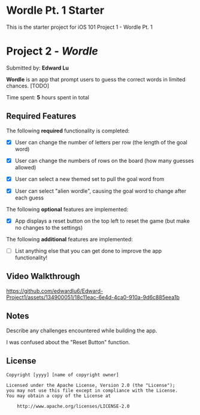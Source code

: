 # Wordle Pt. 1 Starter

This is the starter project for iOS 101 Project 1 - Wordle Pt. 1
# Project 2 - *Wordle*

Submitted by: **Edward Lu**

**Wordle** is an app that prompt users to guess the correct words in limited chances. [TODO] 

Time spent: **5** hours spent in total

## Required Features

The following **required** functionality is completed:

- [X] User can change the number of letters per row (the length of the goal word)
- [X] User can change the numbers of rows on the board (how many guesses allowed)
- [X] User can select a new themed set to pull the goal word from
- [X] User can select "alien wordle", causing the goal word to change after each guess


The following **optional** features are implemented:

- [X] App displays a reset button on the top left to reset the game (but make no changes to the settings)

The following **additional** features are implemented:

- [ ] List anything else that you can get done to improve the app functionality!

## Video Walkthrough



https://github.com/edwardlu6/Edward-Project1/assets/134900051/18c11eac-6e4d-4ca0-910a-9d6c885eea1b


## Notes

Describe any challenges encountered while building the app.

I was confused about the "Reset Button" function.

## License

    Copyright [yyyy] [name of copyright owner]

    Licensed under the Apache License, Version 2.0 (the "License");
    you may not use this file except in compliance with the License.
    You may obtain a copy of the License at

        http://www.apache.org/licenses/LICENSE-2.0
